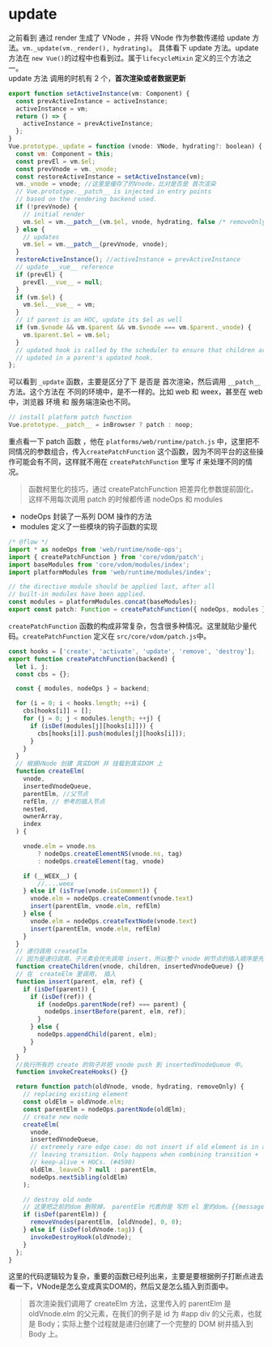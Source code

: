# update

之前看到 通过 render 生成了 VNode ，并将 VNode 作为参数传递给 update 方法。`vm._update(vm._render(), hydrating)`。 具体看下 update 方法。update 方法在 `new Vue()`的过程中也看到过。属于`lifecycleMixin` 定义的三个方法之一。  
update 方法 调用的时机有 2 个，**首次渲染或者数据更新**

```js
export function setActiveInstance(vm: Component) {
  const prevActiveInstance = activeInstance;
  activeInstance = vm;
  return () => {
    activeInstance = prevActiveInstance;
  };
}
Vue.prototype._update = function (vnode: VNode, hydrating?: boolean) {
  const vm: Component = this;
  const prevEl = vm.$el;
  const prevVnode = vm._vnode;
  const restoreActiveInstance = setActiveInstance(vm);
  vm._vnode = vnode; //这里是缓存了的Vnode，比对是否是 首次渲染
  // Vue.prototype.__patch__ is injected in entry points
  // based on the rendering backend used.
  if (!prevVnode) {
    // initial render
    vm.$el = vm.__patch__(vm.$el, vnode, hydrating, false /* removeOnly */);
  } else {
    // updates
    vm.$el = vm.__patch__(prevVnode, vnode);
  }
  restoreActiveInstance(); //activeInstance = prevActiveInstance
  // update __vue__ reference
  if (prevEl) {
    prevEl.__vue__ = null;
  }
  if (vm.$el) {
    vm.$el.__vue__ = vm;
  }
  // if parent is an HOC, update its $el as well
  if (vm.$vnode && vm.$parent && vm.$vnode === vm.$parent._vnode) {
    vm.$parent.$el = vm.$el;
  }
  // updated hook is called by the scheduler to ensure that children are
  // updated in a parent's updated hook.
};
```

可以看到 `_update` 函数，主要是区分了下 是否是 首次渲染，然后调用 `__patch__` 方法。这个方法在 不同的环境中，是不一样的。比如 web 和 weex，甚至在 web 中，浏览器 环境 和 服务端渲染也不同。

```js
// install platform patch function
Vue.prototype.__patch__ = inBrowser ? patch : noop;
```

重点看一下 patch 函数 ，他在 `platforms/web/runtime/patch.js` 中，这里把不同情况的参数组合，传入`createPatchFunction` 这个函数，因为不同平台的这些操作可能会有不同，这样就不用在 `createPatchFunction` 里写 if 来处理不同的情况。

> 函数柯里化的技巧，通过 createPatchFunction 把差异化参数提前固化，这样不用每次调用 patch 的时候都传递 nodeOps 和 modules

- nodeOps 封装了一系列 DOM 操作的方法
- modules 定义了一些模块的钩子函数的实现

```js
/* @flow */
import * as nodeOps from 'web/runtime/node-ops';
import { createPatchFunction } from 'core/vdom/patch';
import baseModules from 'core/vdom/modules/index';
import platformModules from 'web/runtime/modules/index';

// the directive module should be applied last, after all
// built-in modules have been applied.
const modules = platformModules.concat(baseModules);
export const patch: Function = createPatchFunction({ nodeOps, modules });
```

`createPatchFunction` 函数的构成非常复杂，包含很多种情况。这里就贴少量代码。`createPatchFunction` 定义在 `src/core/vdom/patch.js`中。

```js
const hooks = ['create', 'activate', 'update', 'remove', 'destroy'];
export function createPatchFunction(backend) {
  let i, j;
  const cbs = {};

  const { modules, nodeOps } = backend;

  for (i = 0; i < hooks.length; ++i) {
    cbs[hooks[i]] = [];
    for (j = 0; j < modules.length; ++j) {
      if (isDef(modules[j][hooks[i]])) {
        cbs[hooks[i]].push(modules[j][hooks[i]]);
      }
    }
  }
  // 根据VNode 创建 真实DOM 并 挂载到真实DOM 上
  function createElm(
    vnode,
    insertedVnodeQueue,
    parentElm, //父节点
    refElm, // 参考的插入节点
    nested,
    ownerArray,
    index
  ) {

    vnode.elm = vnode.ns
        ? nodeOps.createElementNS(vnode.ns, tag)
        : nodeOps.createElement(tag, vnode)

    if (__WEEX__) {
        //....weex
    } else if (isTrue(vnode.isComment)) {
      vnode.elm = nodeOps.createComment(vnode.text)
      insert(parentElm, vnode.elm, refElm)
    } else {
      vnode.elm = nodeOps.createTextNode(vnode.text)
      insert(parentElm, vnode.elm, refElm)
    }
  }
  // 递归调用 createElm
  // 因为是递归调用，子元素会优先调用 insert，所以整个 vnode 树节点的插入顺序是先子后父。
  function createChildren(vnode, children, insertedVnodeQueue) {}
  // 在  createElm 里调用， 插入
  function insert(parent, elm, ref) {
    if (isDef(parent)) {
      if (isDef(ref)) {
        if (nodeOps.parentNode(ref) === parent) {
          nodeOps.insertBefore(parent, elm, ref);
        }
      } else {
        nodeOps.appendChild(parent, elm);
      }
    }
  }
  //执行所有的 create 的钩子并把 vnode push 到 insertedVnodeQueue 中。
  function invokeCreateHooks() {}

  return function patch(oldVnode, vnode, hydrating, removeOnly) {
    // replacing existing element
    const oldElm = oldVnode.elm;
    const parentElm = nodeOps.parentNode(oldElm);
    // create new node
    createElm(
      vnode,
      insertedVnodeQueue,
      // extremely rare edge case: do not insert if old element is in a
      // leaving transition. Only happens when combining transition +
      // keep-alive + HOCs. (#4590)
      oldElm._leaveCb ? null : parentElm,
      nodeOps.nextSibling(oldElm)
    );

    // destroy old node
    // 这里把之前的dom 删除掉， parentElm 代表的是 写的 el 里的dom。{{message}}
    if (isDef(parentElm)) {
      removeVnodes(parentElm, [oldVnode], 0, 0);
    } else if (isDef(oldVnode.tag)) {
      invokeDestroyHook(oldVnode);
    }
  };
}
```
这里的代码逻辑较为复杂，重要的函数已经列出来，主要是要根据例子打断点进去看一下，VNode是怎么变成真实DOM的，然后又是怎么插入到页面中。  

>首次渲染我们调用了 createElm 方法，这里传入的 parentElm 是 oldVnode.elm 的父元素，在我们的例子是 id 为 #app div 的父元素，也就是 Body；实际上整个过程就是递归创建了一个完整的 DOM 树并插入到 Body 上。